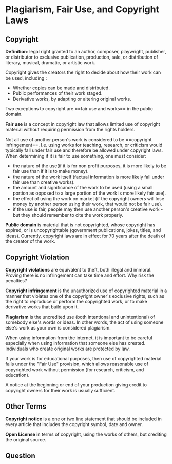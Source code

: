 # Plagiarism, Fair Use, and Copyright Laws

## Copyright
**Definition**: legal right granted to an author, composer, playwright, publisher, or distributor to exclusive publication, production, sale, or distribution of literary, musical, dramatic, or artistic work.

Copyright gives the creators the right to decide about how their work can be used, including :
- Whether copies can be made and distributed.
- Public performances of their work staged.
- Derivative works, by adapting or altering original works.

Two exceptions to copyright are ==fair use and works== in the public domain.

**Fair use** is a concept in copyright law that allows limited use of copyright material without requiring permission from the rights holders.

Not all use of another person's work is considered to be ==copyright infringement==. I.e. using works for teaching, research, or criticism would typically fall under fair use and therefore be allowed under copyright laws. When determining if it is fair to use something, one must consider:
- the nature of the use(if it is for non profit purposes, it is more likely to be fair use than if it is to make money).
- the nature of the work itself (factual information is more likely fall under fair use than creative works).
- the amount and significance of the work to be used (using a small portion as opposed to a large portion of the work is more likely fair use).
- the effect of using the work on market (if the copyright owners will lose money by another person using their work, that would not be fair use).
- if the use is fair, people may then use another person's creative work - but they should remember to cite the work properly.

**Public domain** is material that is not copyrighted, whose copyright has expired, or is uncopyrightable (government publications, jokes, titles, and ideas). Currently, copyright laws are in effect for 70 years after the death of the creator of the work. 

## Copyright Violation
**Copyright violations** are equivalent to theft, both illegal and immoral. Proving there is no infringement can take time and effort. Why risk the penalties?

**Copyright infringement** is the unauthorized use of copyrighted material in a manner that violates one of the copyright owner's exclusive rights, such as the right to reproduce or perform the copyrighted work, or to make derivative works that build upon it.

**Plagiarism** is the uncredited use (both intentional and unintentional) of somebody else's words or ideas. In other words, the act of using someone else's work as your own is considered plagiarism.

When using information from the internet, it is important to be careful especially when using information that someone else has created. Individuals who create original works are protected by law.

If your work is for educational purposes, then use of copyrighted material falls under the "Fair Use" provision, which allows reasonable use of copyrighted work without permission (for research, criticism, and education).

A notice at the beginning or end of your production giving credit to copyright owners for their work is usually sufficient.

## Other Terms
**Copyright notice** is a one or two line statement that should be included in every article that includes the copyright symbol, date and owner.

**Open License** in terms of copyright, using the works of others, but crediting the original source.

## Question
